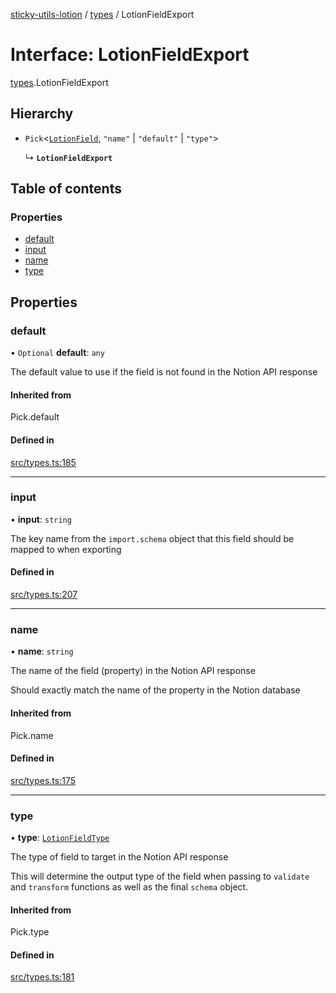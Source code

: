 [sticky-utils-lotion](../README.md) / [types](../modules/types.md) / LotionFieldExport

# Interface: LotionFieldExport

[types](../modules/types.md).LotionFieldExport

## Hierarchy

- `Pick`\<[`LotionField`](types.LotionField.md), ``"name"`` \| ``"default"`` \| ``"type"``\>

  ↳ **`LotionFieldExport`**

## Table of contents

### Properties

- [default](types.LotionFieldExport.md#default)
- [input](types.LotionFieldExport.md#input)
- [name](types.LotionFieldExport.md#name)
- [type](types.LotionFieldExport.md#type)

## Properties

### default

• `Optional` **default**: `any`

The default value to use if the field is not found in the Notion API response

#### Inherited from

Pick.default

#### Defined in

[src/types.ts:185](https://github.com/sticky/sticky-utils-lotion/blob/a6e9a0a/src/types.ts#L185)

___

### input

• **input**: `string`

The key name from the `import.schema` object that this field should be mapped to when exporting

#### Defined in

[src/types.ts:207](https://github.com/sticky/sticky-utils-lotion/blob/a6e9a0a/src/types.ts#L207)

___

### name

• **name**: `string`

The name of the field (property) in the Notion API response

Should exactly match the name of the property in the Notion database

#### Inherited from

Pick.name

#### Defined in

[src/types.ts:175](https://github.com/sticky/sticky-utils-lotion/blob/a6e9a0a/src/types.ts#L175)

___

### type

• **type**: [`LotionFieldType`](../modules/types.md#lotionfieldtype)

The type of field to target in the Notion API response

This will determine the output type of the field when passing to `validate` and `transform` functions as well as the final `schema` object.

#### Inherited from

Pick.type

#### Defined in

[src/types.ts:181](https://github.com/sticky/sticky-utils-lotion/blob/a6e9a0a/src/types.ts#L181)
